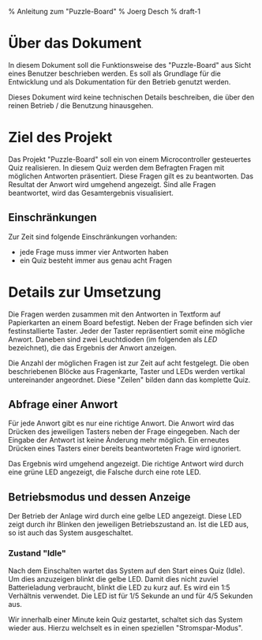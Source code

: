 % Anleitung zum "Puzzle-Board"
% Joerg Desch
% draft-1

# Über das Dokument

In diesem Dokument soll die Funktionsweise des "Puzzle-Board" aus Sicht eines
Benutzer beschrieben werden. Es soll als Grundlage für die Entwicklung und als
Dokumentation für den Betrieb genutzt werden.

Dieses Dokument wird keine technischen Details beschreiben, die über den
reinen Betrieb / die Benutzung hinausgehen.


# Ziel des Projekt

Das Projekt "Puzzle-Board" soll ein von einem Microcontroller gesteuertes
Quiz realisieren. In diesem Quiz werden dem Befragten Fragen mit möglichen
Antworten präsentiert. Diese Fragen gilt es zu beantworten. Das Resultat der
Anwort wird umgehend angezeigt. Sind alle Fragen beantwortet, wird das
Gesamtergebnis visualisiert.

## Einschränkungen

Zur Zeit sind folgende Einschränkungen vorhanden:

* jede Frage muss immer vier Antworten haben
* ein Quiz besteht immer aus genau acht Fragen


# Details zur Umsetzung

Die Fragen werden zusammen mit den Antworten in Textform auf Papierkarten an
einem Board befestigt. Neben der Frage befinden sich vier festinstallierte
Taster. Jeder der Taster repräsentiert somit eine mögliche Anwort. Daneben
sind zwei Leuchtdioden (im folgenden als *LED* bezeichnet), die das Ergebnis
der Anwort anzeigen.

Die Anzahl der möglichen Fragen ist zur Zeit auf acht festgelegt. Die oben
beschriebenen Blöcke aus Fragenkarte, Taster und LEDs werden vertikal
untereinander angeordnet. Diese "Zeilen" bilden dann das komplette Quiz.

## Abfrage einer Anwort

Für jede Anwort gibt es nur eine richtige Anwort. Die Anwort wird das
Drücken des jeweiligen Tasters neben der Frage eingegeben. Nach der Eingabe
der Antwort ist keine Änderung mehr möglich. Ein erneutes Drücken eines
Tasters einer bereits beantworteten Frage wird ignoriert.

Das Ergebnis wird umgehend angezeigt. Die richtige Antwort wird durch eine
grüne LED angezeigt, die Falsche durch eine rote LED.

## Betriebsmodus und dessen Anzeige

Der Betrieb der Anlage wird durch eine gelbe LED angezeigt. Diese LED zeigt
durch ihr Blinken den jeweiligen Betriebszustand an. Ist die LED aus, so ist
auch das System ausgeschaltet.

### Zustand "Idle"

Nach dem Einschalten wartet das System auf den Start eines Quiz (Idle). Um
dies anzuzeigen blinkt die gelbe LED. Damit dies nicht zuviel Batterieladung
verbraucht, blinkt die LED zu kurz auf. Es wird ein 1:5 Verhältnis verwendet.
Die LED ist für 1/5 Sekunde an und für 4/5 Sekunden aus.

Wir innerhalb einer Minute kein Quiz gestartet, schaltet sich das System wieder
aus. Hierzu welchselt es in einen speziellen "Stromspar-Modus".

